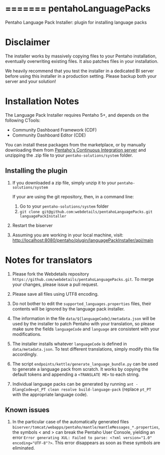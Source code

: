 =======
pentahoLanguagePacks
====================

Pentaho Language Pack Installer: plugin for installing language packs

# Disclaimer
The installer works by massively copying files to your Pentaho installation, eventually overwriting existing files. 
It also patches files in your installation.

We heavily recommend that you test the installer in a dedicated BI server before using this installer in a production setting. Please backup both your server and your solution!


# Installation Notes

The Language Pack Installer requires Pentaho 5+, and depends on the following CTools: 

* Community Dashboard Framework (CDF)
* Community Dashboard Editor (CDE) 

You can install these packages from the marketplace, or by manually downloading them from [Pentaho's Continuous Integration server](http://ci.pentaho.com) and unzipping the .zip file to your `pentaho-solutions/system` folder.

## Installing the plugin 


1. If you downloaded a zip file, simply unzip it to your `pentaho-solutions/system` 
 
   If your are using the git repository, then,  in a command line:
   1. Go to your `pentaho-solutions/system` folder
   2. `git clone git@github.com:webdetails/pentahoLanguagePacks.git languagePackInstaller`
   
   

2. Restart the biserver
3. Assuming you are working in your local machine, visit:
    [http://localhost:8080/pentaho/plugin/languagePackInstaller/api/main](http://localhost:8080/pentaho/plugin/languagePackInstaller/api/main)


# Notes for translators

1. Please fork the Webdetails repository `https://github.com/webdetails/pentahoLanguagePacks.git`. To merge your changes, please issue a pull request.

2. Please save all files using UTF8 encoding.

3. Do not bother to edit the `supported_languages.properties` files,
their contents will be ignored by the language pack installer.

4. The information in the file `data/${languageCode}/metadata.json` will
be used by the installer to patch Pentaho with your translation, so
please make sure the fields `languageCode` and `language` are consistent
with your modifications. 

5. The installer installs whatever `languageCode` is defined in `data/metadata.json`. To test different translations, simply modify this file accordingly.

6. The script `endpoints/kettle/generate_language_bundle.py` can be used to generate a language pack from scratch. It works by copying the default tokens and appending a `<TRANSLATE ME>` to each string.

7. Individual language packs can be generated by running `ant -DlangCode=pt_PT clean resolve build-language-pack` (replace `pt_PT` with the appropriate language code).


## Known issues

1. In the particular case of the automatically generated files `biserver/tomcat/webapps/pentaho/mantle/mantleMessages_*.properties`, the symbols &lt; and &gt; can break the Pentaho User Console, yielding an error `Error generating XUL: Failed to parse: <?xml version="1.0" encoding="UTF-8"?>`. This error disappears as soon as these symbols are eliminated.